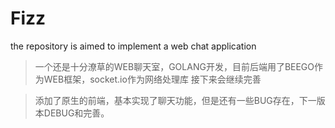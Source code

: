 # Fizz
the repository is aimed to implement a  web chat application
>一个还是十分潦草的WEB聊天室，GOLANG开发，目前后端用了BEEGO作为WEB框架，socket.io作为网络处理库
>接下来会继续完善

>添加了原生的前端，基本实现了聊天功能，但是还有一些BUG存在，下一版本DEBUG和完善。
